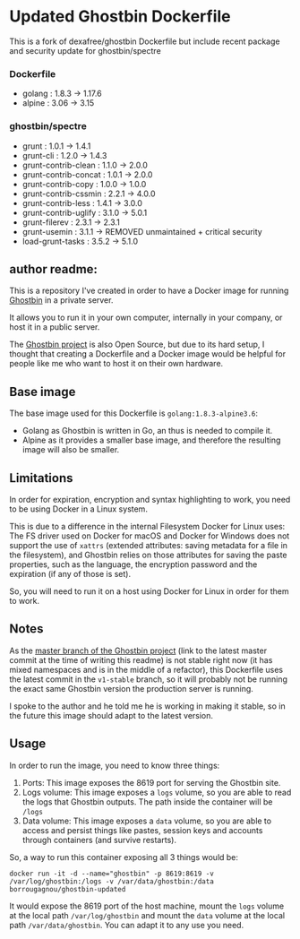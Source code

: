 # Updated Ghostbin Dockerfile

This is a fork of dexafree/ghostbin Dockerfile
but include recent package and security update for ghostbin/spectre

### Dockerfile
- golang : 1.8.3 -> 1.17.6
- alpine : 3.06  -> 3.15

### ghostbin/spectre
- grunt     : 1.0.1 -> 1.4.1
- grunt-cli : 1.2.0 -> 1.4.3
- grunt-contrib-clean  : 1.1.0 -> 2.0.0
- grunt-contrib-concat : 1.0.1 -> 2.0.0
- grunt-contrib-copy   : 1.0.0 -> 1.0.0
- grunt-contrib-cssmin : 2.2.1 -> 4.0.0
- grunt-contrib-less   : 1.4.1 -> 3.0.0
- grunt-contrib-uglify : 3.1.0 -> 5.0.1
- grunt-filerev        : 2.3.1 -> 2.3.1
- grunt-usemin         : 3.1.1 -> REMOVED unmaintained + critical security
- load-grunt-tasks     : 3.5.2 -> 5.1.0


## author readme:

This is a repository I've created in order to have a Docker image for running [Ghostbin](https://ghostbin.com) in a private server.

It allows you to run it in your own computer, internally in your company, or host it in a public server.

The [Ghostbin project](https://github.com/DHowett/spectre) is also Open Source, but due to its hard setup, I thought that creating a Dockerfile and a Docker image would be helpful for people like me who want to host it on their own hardware.

## Base image

The base image used for this Dockerfile is `golang:1.8.3-alpine3.6`:

* Golang as Ghostbin is written in Go, an thus is needed to compile it.
* Alpine as it provides a smaller base image, and therefore the resulting image will also be smaller.

## Limitations

In order for expiration, encryption and syntax highlighting to work, you need to be using Docker in a Linux system.

This is due to a difference in the internal Filesystem Docker for Linux uses: The FS driver used on Docker for macOS and Docker for Windows does not support the use of `xattrs` (extended attributes: saving metadata for a file in the filesystem), and Ghostbin relies on those attributes for saving the paste properties, such as the language, the encryption password and the expiration (if any of those is set).

So, you will need to run it on a host using Docker for Linux in order for them to work.

## Notes

As the [master branch of the Ghostbin project](https://github.com/DHowett/spectre/commit/90de2d7c989a603cf494eae3d31ec88420ebe750) (link to the latest master commit at the time of writing this readme) is not stable right now (it has mixed namespaces and is in the middle of a refactor), this Dockerfile uses the latest commit in the `v1-stable` branch, so it will probably not be running the exact same Ghostbin version the production server is running.

I spoke to the author and he told me he is working in making it stable, so in the future this image should adapt to the latest version.

## Usage

In order to run the image, you need to know three things:

1. Ports: This image exposes the 8619 port for serving the Ghostbin site.
2. Logs volume: This image exposes a `logs` volume, so you are able to read the logs that Ghostbin outputs. The path inside the container will be `/logs`
3. Data volume: This image exposes a `data` volume, so you are able to access and persist things like pastes, session keys and accounts through containers (and survive restarts).

So, a way to run this container exposing all 3 things would be:

```
docker run -it -d --name="ghostbin" -p 8619:8619 -v /var/log/ghostbin:/logs -v /var/data/ghostbin:/data borrougagnou/ghostbin-updated
```

It would expose the 8619 port of the host machine, mount the `logs` volume at the local path `/var/log/ghostbin` and mount the `data` volume at the local path `/var/data/ghostbin`. You can adapt it to any use you need.
